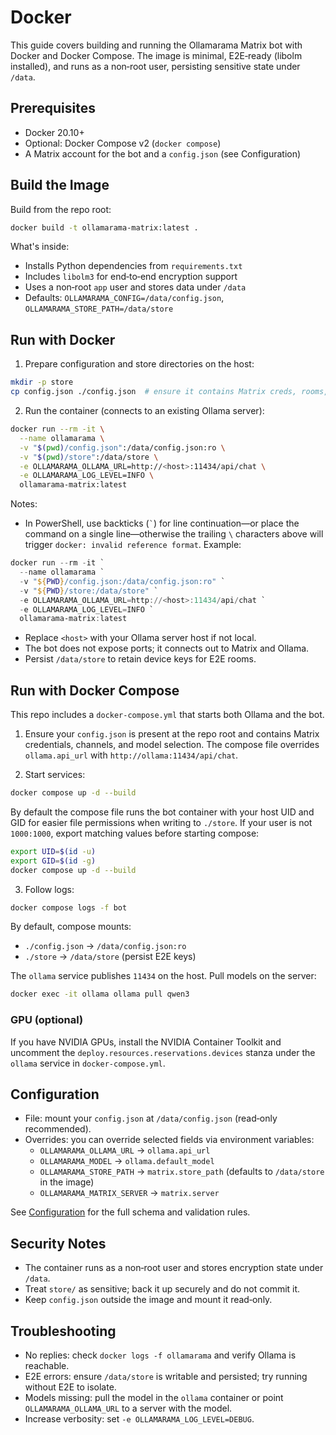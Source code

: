 # Docker

This guide covers building and running the Ollamarama Matrix bot with Docker and Docker Compose. The image is minimal, E2E‑ready (libolm installed), and runs as a non‑root user, persisting sensitive state under `/data`.

## Prerequisites

- Docker 20.10+
- Optional: Docker Compose v2 (`docker compose`)
- A Matrix account for the bot and a `config.json` (see Configuration)

## Build the Image

Build from the repo root:

```bash
docker build -t ollamarama-matrix:latest .
```

What's inside:

- Installs Python dependencies from `requirements.txt`
- Includes `libolm3` for end‑to‑end encryption support
- Uses a non‑root `app` user and stores data under `/data`
- Defaults: `OLLAMARAMA_CONFIG=/data/config.json`, `OLLAMARAMA_STORE_PATH=/data/store`

## Run with Docker

1) Prepare configuration and store directories on the host:

```bash
mkdir -p store
cp config.json ./config.json  # ensure it contains Matrix creds, rooms, models
```

2) Run the container (connects to an existing Ollama server):

```bash
docker run --rm -it \
  --name ollamarama \
  -v "$(pwd)/config.json":/data/config.json:ro \
  -v "$(pwd)/store":/data/store \
  -e OLLAMARAMA_OLLAMA_URL=http://<host>:11434/api/chat \
  -e OLLAMARAMA_LOG_LEVEL=INFO \
  ollamarama-matrix:latest
```

Notes:

- In PowerShell, use backticks (`` ` ``) for line continuation—or place the command on a single line—otherwise the trailing `\` characters above will trigger `docker: invalid reference format`. Example:

```powershell
docker run --rm -it `
  --name ollamarama `
  -v "${PWD}/config.json:/data/config.json:ro" `
  -v "${PWD}/store:/data/store" `
  -e OLLAMARAMA_OLLAMA_URL=http://<host>:11434/api/chat `
  -e OLLAMARAMA_LOG_LEVEL=INFO `
  ollamarama-matrix:latest
```

- Replace `<host>` with your Ollama server host if not local.
- The bot does not expose ports; it connects out to Matrix and Ollama.
- Persist `/data/store` to retain device keys for E2E rooms.

## Run with Docker Compose

This repo includes a `docker-compose.yml` that starts both Ollama and the bot.

1) Ensure your `config.json` is present at the repo root and contains Matrix credentials, channels, and model selection. The compose file overrides `ollama.api_url` with `http://ollama:11434/api/chat`.

2) Start services:

```bash
docker compose up -d --build
```

By default the compose file runs the bot container with your host UID and GID for easier file permissions when writing to `./store`.
If your user is not `1000:1000`, export matching values before starting compose:

```bash
export UID=$(id -u)
export GID=$(id -g)
docker compose up -d --build
```

3) Follow logs:

```bash
docker compose logs -f bot
```

By default, compose mounts:

- `./config.json` → `/data/config.json:ro`
- `./store` → `/data/store` (persist E2E keys)

The `ollama` service publishes `11434` on the host. Pull models on the server:

```bash
docker exec -it ollama ollama pull qwen3
```

### GPU (optional)

If you have NVIDIA GPUs, install the NVIDIA Container Toolkit and uncomment the `deploy.resources.reservations.devices` stanza under the `ollama` service in `docker-compose.yml`.

## Configuration

- File: mount your `config.json` at `/data/config.json` (read‑only recommended).
- Overrides: you can override selected fields via environment variables:
  - `OLLAMARAMA_OLLAMA_URL` → `ollama.api_url`
  - `OLLAMARAMA_MODEL` → `ollama.default_model`
  - `OLLAMARAMA_STORE_PATH` → `matrix.store_path` (defaults to `/data/store` in the image)
  - `OLLAMARAMA_MATRIX_SERVER` → `matrix.server`

See [Configuration](configuration.md) for the full schema and validation rules.

## Security Notes

- The container runs as a non‑root user and stores encryption state under `/data`.
- Treat `store/` as sensitive; back it up securely and do not commit it.
- Keep `config.json` outside the image and mount it read‑only.

## Troubleshooting

- No replies: check `docker logs -f ollamarama` and verify Ollama is reachable.
- E2E errors: ensure `/data/store` is writable and persisted; try running without E2E to isolate.
- Models missing: pull the model in the `ollama` container or point `OLLAMARAMA_OLLAMA_URL` to a server with the model.
- Increase verbosity: set `-e OLLAMARAMA_LOG_LEVEL=DEBUG`.
